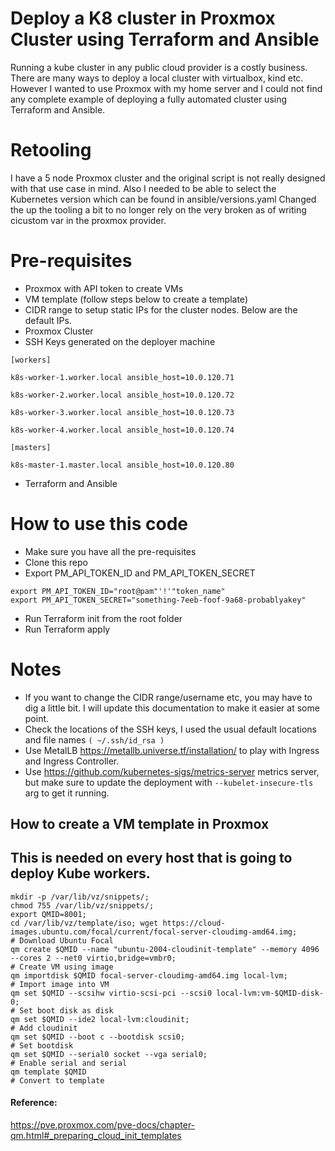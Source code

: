 # Deploy a K8 cluster in Proxmox Cluster using Terraform and Ansible
Running a kube cluster in any public cloud provider is a costly business.
There are many ways to deploy a local cluster with virtualbox, kind etc.
However I wanted to use Proxmox with my home server and I could not find any complete example of deploying a fully automated cluster using Terraform and Ansible.
# Retooling 
I have a 5 node Proxmox cluster and the original script is not really designed with that use case in mind.
Also I needed to be able to select the Kubernetes version which can be found in ansible/versions.yaml
Changed the up the tooling a bit to no longer rely on the very broken as of writing cicustom var in the proxmox provider.

# Pre-requisites
- Proxmox with API token to create VMs
- VM template (follow steps below to create a template)
- CIDR range to setup static IPs for the cluster nodes. Below are the default IPs.
- Proxmox Cluster
- SSH Keys generated on the deployer machine
```
[workers]

k8s-worker-1.worker.local ansible_host=10.0.120.71

k8s-worker-2.worker.local ansible_host=10.0.120.72

k8s-worker-3.worker.local ansible_host=10.0.120.73

k8s-worker-4.worker.local ansible_host=10.0.120.74

[masters]

k8s-master-1.master.local ansible_host=10.0.120.80

```
- Terraform and Ansible

# How to use this code
- Make sure you have all the pre-requisites
- Clone this repo
- Export PM_API_TOKEN_ID and PM_API_TOKEN_SECRET
```
export PM_API_TOKEN_ID="root@pam"'!'"token_name"
export PM_API_TOKEN_SECRET="something-7eeb-foof-9a68-probablyakey"
```
- Run Terraform init from the root folder
- Run Terraform apply

# Notes
- If you want to change the CIDR range/username etc, you may have to dig a little bit. I will update this documentation to make it easier at some point.
- Check the locations of the SSH keys, I used the usual default locations and file names ```( ~/.ssh/id_rsa )```
- Use MetalLB https://metallb.universe.tf/installation/ to play with Ingress and Ingress Controller.
- Use https://github.com/kubernetes-sigs/metrics-server metrics server, but make sure to update the deployment with ```--kubelet-insecure-tls``` arg to get it running. 
## How to create a VM template in Proxmox
## This is needed on every host that is going to deploy Kube workers.
```
mkdir -p /var/lib/vz/snippets/;
chmod 755 /var/lib/vz/snippets/;
export QMID=8001;
cd /var/lib/vz/template/iso; wget https://cloud-images.ubuntu.com/focal/current/focal-server-cloudimg-amd64.img;
# Download Ubuntu Focal
qm create $QMID --name "ubuntu-2004-cloudinit-template" --memory 4096 --cores 2 --net0 virtio,bridge=vmbr0;
# Create VM using image
qm importdisk $QMID focal-server-cloudimg-amd64.img local-lvm;
# Import image into VM
qm set $QMID --scsihw virtio-scsi-pci --scsi0 local-lvm:vm-$QMID-disk-0;
# Set boot disk as disk
qm set $QMID --ide2 local-lvm:cloudinit;
# Add cloudinit
qm set $QMID --boot c --bootdisk scsi0;
# Set bootdisk
qm set $QMID --serial0 socket --vga serial0;
# Enable serial and serial
qm template $QMID
# Convert to template
```

#### Reference: #####
https://pve.proxmox.com/pve-docs/chapter-qm.html#_preparing_cloud_init_templates



